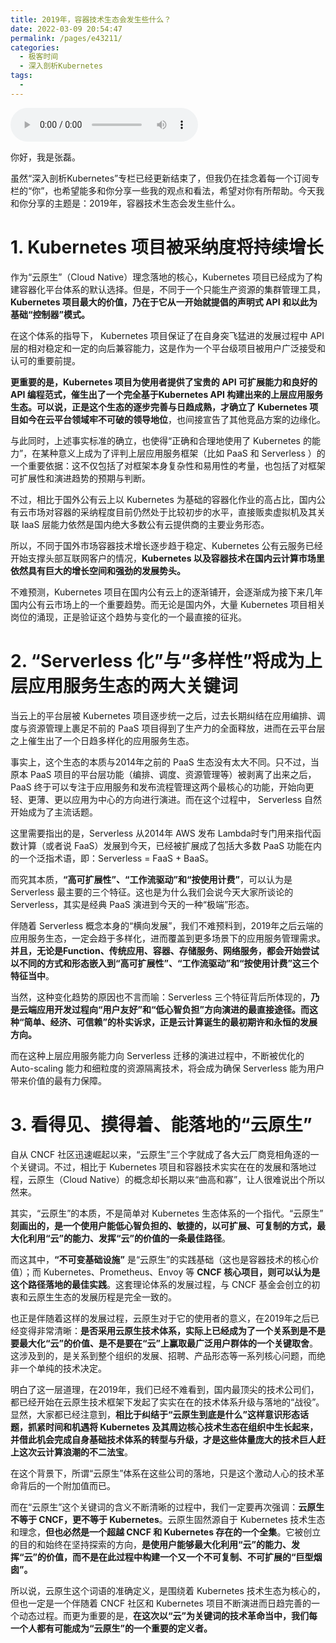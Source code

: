 ```yaml
---
title: 2019年，容器技术生态会发生些什么？
date: 2022-03-09 20:54:47
permalink: /pages/e43211/
categories:
  - 极客时间
  - 深入剖析Kubernetes
tags:
  - 
---
```

<audio title="特别放送.2019年，容器技术生态会发生些什么？" src="https://static001.geekbang.org/resource/audio/60/01/60599d21a5cad232cd2e40fbaa6f3001.mp3" controls="controls"></audio> 
<p>你好，我是张磊。</p><p>虽然“深入剖析Kubernetes”专栏已经更新结束了，但我仍在挂念着每一个订阅专栏的“你”，也希望能多和你分享一些我的观点和看法，希望对你有所帮助。今天我和你分享的主题是：2019年，容器技术生态会发生些什么。</p><h1>1. Kubernetes 项目被采纳度将持续增长</h1><p>作为“云原生”（Cloud Native）理念落地的核心，Kubernetes 项目已经成为了构建容器化平台体系的默认选择。但是，不同于一个只能生产资源的集群管理工具，<strong>Kubernetes 项目最大的价值，乃在于它从一开始就提倡的声明式 API 和以此为基础“控制器”模式。</strong></p><p>在这个体系的指导下， Kubernetes 项目保证了在自身突飞猛进的发展过程中 API 层的相对稳定和一定的向后兼容能力，这是作为一个平台级项目被用户广泛接受和认可的重要前提。</p><p><strong>更重要的是，Kubernetes 项目为使用者提供了宝贵的 API 可扩展能力和良好的 API 编程范式，催生出了一个完全基于Kubernetes API 构建出来的上层应用服务生态。可以说，正是这个生态的逐步完善与日趋成熟，才确立了 Kubernetes 项目如今在云平台领域牢不可破的领导地位</strong>，也间接宣告了其他竞品方案的边缘化。</p><!-- [[[read_end]]] --><p>与此同时，上述事实标准的确立，也使得“正确和合理地使用了 Kubernetes 的能力”，在某种意义上成为了评判上层应用服务框架（比如 PaaS 和 Serverless ）的一个重要依据：这不仅包括了对框架本身复杂性和易用性的考量，也包括了对框架可扩展性和演进趋势的预期与判断。</p><p>不过，相比于国外公有云上以 Kubernetes 为基础的容器化作业的高占比，国内公有云市场对容器的采纳程度目前仍然处于比较初步的水平，直接贩卖虚拟机及其关联 IaaS 层能力依然是国内绝大多数公有云提供商的主要业务形态。</p><p>所以，不同于国外市场容器技术增长逐步趋于稳定、Kubernetes 公有云服务已经开始支撑头部互联网客户的情况，<strong>Kubernetes 以及容器技术在国内云计算市场里依然具有巨大的增长空间和强劲的发展势头。</strong></p><p>不难预测，Kubernetes 项目在国内公有云上的逐渐铺开，会逐渐成为接下来几年国内公有云市场上的一个重要趋势。而无论是国内外，大量 Kubernetes 项目相关岗位的涌现，正是验证这个趋势与变化的一个最直接的征兆。</p><h1>2. “Serverless 化”与“多样性”将成为上层应用服务生态的两大关键词</h1><p>当云上的平台层被 Kubernetes 项目逐步统一之后，过去长期纠结在应用编排、调度与资源管理上裹足不前的 PaaS 项目得到了生产力的全面释放，进而在云平台层之上催生出了一个日趋多样化的应用服务生态。</p><p>事实上，这个生态的本质与2014年之前的 PaaS 生态没有太大不同。只不过，当原本 PaaS 项目的平台层功能（编排、调度、资源管理等）被剥离了出来之后，PaaS 终于可以专注于应用服务和发布流程管理这两个最核心的功能，开始向更轻、更薄、更以应用为中心的方向进行演进。而在这个过程中， Serverless 自然开始成为了主流话题。</p><p>这里需要指出的是，Serverless 从2014年 AWS 发布 Lambda时专门用来指代函数计算（或者说 FaaS）发展到今天，已经被扩展成了包括大多数 PaaS 功能在内的一个泛指术语，即：Serverless = FaaS + BaaS。</p><p>而究其本质，<strong>“高可扩展性”、“工作流驱动”和“按使用计费”</strong>，可以认为是 Serverless 最主要的三个特征。这也是为什么我们会说今天大家所谈论的 Serverless，其实是经典 PaaS 演进到今天的一种“极端”形态。</p><p>伴随着 Serverless 概念本身的“横向发展”，我们不难预料到，2019年之后云端的应用服务生态，一定会趋于多样化，进而覆盖到更多场景下的应用服务管理需求。<strong>并且，无论是Function、传统应用、容器、存储服务、网络服务，都会开始尝试以不同的方式和形态嵌入到“高可扩展性”、“工作流驱动”和“按使用计费”这三个特征当中</strong>。</p><p>当然，这种变化趋势的原因也不言而喻：Serverless 三个特征背后所体现的，<strong>乃是云端应用开发过程向“用户友好”和“低心智负担”方向演进的最直接途径。而这种“简单、经济、可信赖”的朴实诉求，正是云计算诞生的最初期许和永恒的发展方向。</strong></p><p>而在这种上层应用服务能力向 Serverless 迁移的演进过程中，不断被优化的 Auto-scaling 能力和细粒度的资源隔离技术，将会成为确保 Serverless 能为用户带来价值的最有力保障。</p><h1>3. 看得见、摸得着、能落地的“云原生”</h1><p>自从 CNCF 社区迅速崛起以来，“云原生”三个字就成了各大云厂商竞相角逐的一个关键词。不过，相比于 Kubernetes 项目和容器技术实实在在的发展和落地过程，云原生（Cloud Native）的概念却长期以来“曲高和寡”，让人很难说出个所以然来。</p><p>其实，“云原生”的本质，不是简单对 Kubernetes 生态体系的一个指代。“云原生” <strong>刻画出的，是一个使用户能低心智负担的、敏捷的，以可扩展、可复制的方式，最大化利用“云”的能力、发挥“云”的价值的一条最佳路径</strong>。</p><p>而这其中，<strong>“不可变基础设施”</strong> 是“云原生”的实践基础（这也是容器技术的核心价值）；而 Kubernetes、Prometheus、Envoy 等 <strong>CNCF 核心项目，则可以认为是这个路径落地的最佳实践</strong>。这套理论体系的发展过程，与 CNCF 基金会创立的初衷和云原生生态的发展历程是完全一致的。</p><p>也正是伴随着这样的发展过程，云原生对于它的使用者的意义，在2019年之后已经变得非常清晰：<strong>是否采用云原生技术体系，实际上已经成为了一个关系到是不是要最大化“云”的价值、是不是要在“云”上赢取最广泛用户群体的一个关键取舍</strong>。这涉及到的，是关系到整个组织的发展、招聘、产品形态等一系列核心问题，而绝非一个单纯的技术决定。</p><p>明白了这一层道理，在2019年，我们已经不难看到，国内最顶尖的技术公司们，都已经开始在云原生技术框架下发起了实实在在的技术体系升级与落地的“战役”。显然，大家都已经注意到，<strong>相比于纠结于“云原生到底是什么”这样意识形态话题，抓紧时间和机遇将 Kubernetes 及其周边核心技术生态在组织中生长起来，并借此机会完成自身基础技术体系的转型与升级，才是这些体量庞大的技术巨人赶上这次云计算浪潮的不二法宝</strong>。</p><p>在这个背景下，所谓“云原生”体系在这些公司的落地，只是这个激动人心的技术革命背后的一个附加值而已。</p><p>而在“云原生”这个关键词的含义不断清晰的过程中，我们一定要再次强调：<strong>云原生不等于 CNCF，更不等于 Kubernetes</strong>。云原生固然源自于 Kubernetes 技术生态和理念，<strong>但也必然是一个超越 CNCF 和 Kubernetes 存在的一个全集</strong>。它被创立的目的和始终在坚持探索的方向，<strong>是使用户能够最大化利用“云”的能力、发挥“云”的价值，而不是在此过程中构建一个又一个不可复制、不可扩展的“巨型烟囱”。</strong></p><p>所以说，云原生这个词语的准确定义，是围绕着 Kubernetes 技术生态为核心的，但也一定是一个伴随着 CNCF 社区和 Kubernetes 项目不断演进而日趋完善的一个动态过程。而更为重要的是，<strong>在这次以“云”为关键词的技术革命当中，我们每一个人都有可能成为“云原生”的一个重要的定义者。</strong></p><p><img src="https://static001.geekbang.org/resource/image/96/25/96ef8576a26f5e6266c422c0d6519725.jpg" alt=""></p>